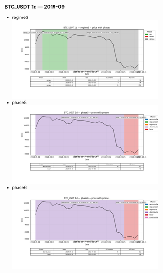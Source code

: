 ### BTC_USDT 1d — 2019-09

- regime3
![BTC_USDT_1d_regime3_2019-09_phase_price.png](outputs/fourier/phase_monthly/BTC_USDT/1d/2019/2019-09/BTC_USDT_1d_regime3_2019-09_phase_price.png)
- phase5
![BTC_USDT_1d_phase5_2019-09_phase_price.png](outputs/fourier/phase_monthly/BTC_USDT/1d/2019/2019-09/BTC_USDT_1d_phase5_2019-09_phase_price.png)
- phase6
![BTC_USDT_1d_phase6_2019-09_phase_price.png](outputs/fourier/phase_monthly/BTC_USDT/1d/2019/2019-09/BTC_USDT_1d_phase6_2019-09_phase_price.png)